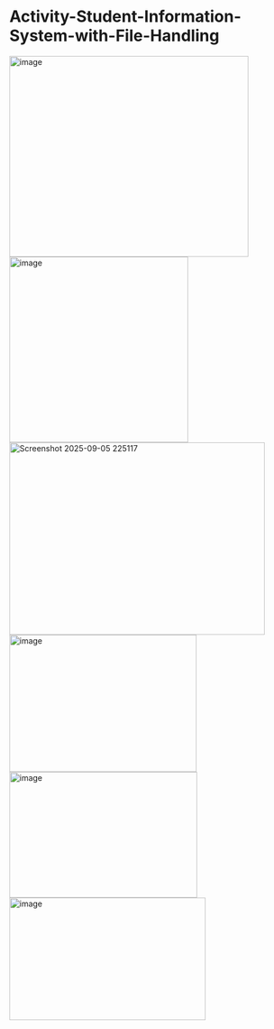 # Activity-Student-Information-System-with-File-Handling
<img width="424" height="356" alt="image" src="https://github.com/user-attachments/assets/8d16aa74-7059-451e-93e7-9dda71662858" />
<img width="317" height="329" alt="image" src="https://github.com/user-attachments/assets/603034cd-bcd5-4734-ab1d-c0b0e86eaf7d" />
<img width="453" height="341" alt="Screenshot 2025-09-05 225117" src="https://github.com/user-attachments/assets/0276753c-e02c-449d-9c08-bfb5ee5829bb" />
<img width="332" height="243" alt="image" src="https://github.com/user-attachments/assets/b7bddc3c-9474-4b66-8108-922aa5eaed4e" />
<img width="333" height="223" alt="image" src="https://github.com/user-attachments/assets/d9bc683f-3b84-42d7-9f06-cb131ecde573" />
<img width="348" height="217" alt="image" src="https://github.com/user-attachments/assets/3b145530-6844-4340-8474-ace42a1a4097" />

